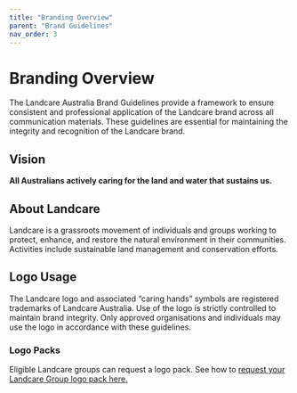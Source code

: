 ```yaml
---
title: "Branding Overview"
parent: "Brand Guidelines"
nav_order: 3
---
```


# Branding Overview

The Landcare Australia Brand Guidelines provide a framework to ensure consistent and professional application of the Landcare brand across all communication materials. These guidelines are essential for maintaining the integrity and recognition of the Landcare brand.

## Vision
**All Australians actively caring for the land and water that sustains us.**

## About Landcare
Landcare is a grassroots movement of individuals and groups working to protect, enhance, and restore the natural environment in their communities. Activities include sustainable land management and conservation efforts.

## Logo Usage
The Landcare logo and associated “caring hands” symbols are registered trademarks of Landcare Australia. Use of the logo is strictly controlled to maintain brand integrity. Only approved organisations and individuals may use the logo in accordance with these guidelines.

### Logo Packs
Eligible Landcare groups can request a logo pack. See how to [request your Landcare Group logo pack here.](logo-request.md)